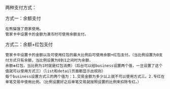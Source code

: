 两种支付方式：

方式一：余额支付

```
在熊猫饿了商家使用。
管家卡中设置卡的金额为澳币时可使用余额支付。
```

方式二：余额+红包支付

```
管家卡中设置卡的金额以及可使用红包的最大比例后可使用余额+红包支付。（当比例设置为0支付方式只有余额，当比例设置为0到1之间时为余额，
余额➕红包，当比例为1时就是红包消费）（后台可以给business设置两个值，一旦设置了这个值就可以使用方式三）（list和detail页面都显示出规则）
每个business设置方式三的两个值为：1.交易金额为多少以上就不可以使用方式三。2.专红在单笔交易中使用比例。（比例设置好之后单笔交易就按照设置的比例来扣除专红。）
```



